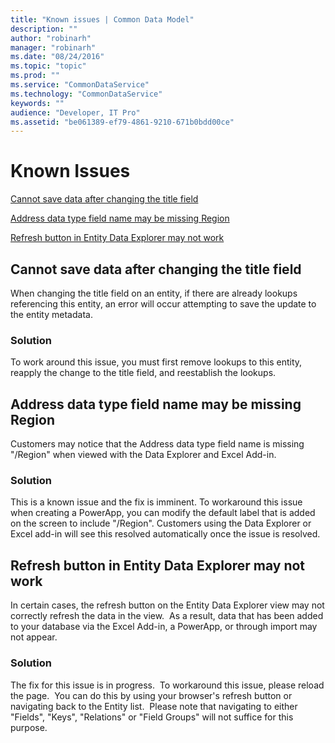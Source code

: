 ```yaml
---
title: "Known issues | Common Data Model"
description: ""
author: "robinarh"
manager: "robinarh"
ms.date: "08/24/2016"
ms.topic: "topic"
ms.prod: ""
ms.service: "CommonDataService"
ms.technology: "CommonDataService"
keywords: ""
audience: "Developer, IT Pro"
ms.assetid: "be061389-ef79-4861-9210-671b0bdd00ce"
---
```


# Known Issues

[Cannot save data after changing the title field](/entity-reference/known-issues.md#Cannot-save-data-after-changing-the-title-field "Cannot save data after changing the title field")

[Address data type field name may be missing Region](/entity-reference/known-issues.md#Address-data-type-field-name-may-be-missing-Region "Address data type field name may be missing Region")

[Refresh button in Entity Data Explorer may not work](/entity-reference/known-issues.md#Refresh-button-in-Entity-Data-Explorer-may-not-work "Refresh button in Entity Data Explorer may not work")


## Cannot save data after changing the title field

When changing the title field on an entity, if there are already lookups referencing this entity, an error will occur attempting to save the update to the entity metadata.   

### Solution

To work around this issue, you must first remove lookups to this entity, reapply the change to the title field, and reestablish the lookups.

## Address data type field name may be missing Region

Customers may notice that the Address data type field name is missing "/Region" when viewed with the Data Explorer and Excel Add-in.  

### Solution

This is a known issue and the fix is imminent.  To workaround this issue when creating a PowerApp, you can modify the default label that is added on the screen to include "/Region".  Customers using the Data Explorer or Excel add-in will see this resolved automatically once the issue is resolved.

## Refresh button in Entity Data Explorer may not work

In certain cases, the refresh button on the Entity Data Explorer view may not correctly refresh the data in the view.  As a result, data that has been added to your database via the Excel Add-in, a PowerApp, or through import may not appear. 

### Solution

The fix for this issue is in progress.  To workaround this issue, please reload the page.  You can do this by using your browser's refresh button or navigating back to the Entity list.  Please note that navigating to either "Fields", "Keys", "Relations" or "Field Groups" will not suffice for this purpose.
